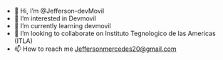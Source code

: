 - 👋 Hi, I’m @Jefferson-devMovil
- 👀 I’m interested in Devmovil
- 🌱 I’m currently learning devmovil
- 💞️ I’m looking to collaborate on Instituto Tegnologico de las Americas (ITLA)
- 📫 How to reach me Jeffersonmercedes20@gmail.com

<!---
Jefferson-devMovil/Jefferson-devMovil is a ✨ special ✨ repository because its `README.md` (this file) appears on your GitHub profile.
You can click the Preview link to take a look at your changes.
--->

